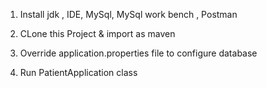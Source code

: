 

1. Install jdk , IDE, MySql, MySql work bench , Postman

2. CLone this Project & import as maven

3. Override application.properties file to configure database

4. Run PatientApplication class

